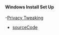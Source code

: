 #### Windows Install Set Up


-[Privacy Tweaking](https://privacy.sexy/)
  - [sourceCode](https://github.com/undergroundwires/privacy.sexy)
  
  
